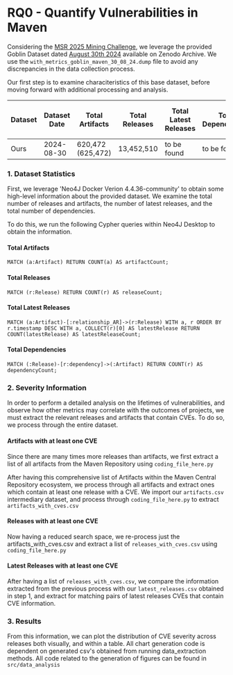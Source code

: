# RQ0 - Quantify Vulnerabilities in Maven

Considering the [MSR 2025 Mining Challenge](https://2025.msrconf.org/track/msr-2025-mining-challenge), we leverage the provided Goblin Dataset dated [August 30th 2024](https://zenodo.org/records/13734581) available on Zenodo Archive. We use the `with_metrics_goblin_maven_30_08_24.dump` file to avoid any discrepancies in the data collection process.

Our first step is to examine characiteristics of this base dataset, before moving forward with additional processing and analysis.

| Dataset | Dataset Date | Total Artifacts   | Total Releases | Total Latest Releases | Total Dependencies | Artifacts w/ 1+ CVE | Release w/ 1+ CVE | Latest Rel w/ 1+ CVE |
| ------- | ------------ | ----------------- | -------------- | --------------------- | ------------------ | ------------------- | ----------------- | -------------------- |
| Ours    | 2024-08-30   | 620,472 (625,472) | 13,452,510     | to be found           | to be found        | 1,433               | 81,321 (0.605%)   | to be found          |

### 1. Dataset Statistics
First, we leverage 'Neo4J Docker Verion 4.4.36-community' to obtain some high-level information about the provided dataset. We examine the total number of releases and artifacts, the number of latest releases, and the total number of dependencies.

To do this, we run the following Cypher queries within Neo4J Desktop to obtain the information.

#### Total Artifacts
`MATCH (a:Artifact)
RETURN COUNT(a) AS artifactCount;`

#### Total Releases
`MATCH (r:Release)
RETURN COUNT(r) AS releaseCount;`

#### Total Latest Releases
`MATCH (a:Artifact)-[:relationship_AR]->(r:Release)
WITH a, r
ORDER BY r.timestamp DESC
WITH a, COLLECT(r)[0] AS latestRelease
RETURN COUNT(latestRelease) AS latestReleaseCount;`

#### Total Dependencies
`MATCH (:Release)-[r:dependency]->(:Artifact)
RETURN COUNT(r) AS dependencyCount;`

### 2. Severity Information
In order to perform a detailed analysis on the lifetimes of vulnerabilities, and observe how other metrics may correlate with the outcomes of projects, we must extract the relevant releases and artifacts that contain CVEs. To do so, we process through the entire dataset.

#### Artifacts with at least one CVE
Since there are many times more releases than artifacts, we first extract a list of all artifacts from the Maven Repository using `coding_file_here.py`

After having this comprehensive list of Artifacts within the Maven Central Repository ecosystem, we process through all artifacts and extract ones which contain at least one release with a CVE. We import our `artifacts.csv` intermediary dataset, and process through `coding_file_here.py` to extract `artifacts_with_cves.csv`

#### Releases with at least one CVE
Now having a reduced search space, we re-process just the artifacts_with_cves.csv and extract a list of `releases_with_cves.csv` using `coding_file_here.py`

#### Latest Releases with at least one CVE
After having a list of `releases_with_cves.csv`, we compare the information extracted from the previous process with our `latest_releases.csv` obtained in step 1, and extract for matching pairs of latest releases CVEs that contain CVE information.

### 3. Results
From this information, we can plot the distribution of CVE severity across releases both visually, and within a table. All chart generation code is dependent on generated csv's obtained from running data_extraction methods. All code related to the generation of figures can be found in `src/data_analysis`